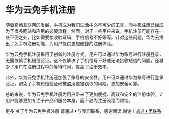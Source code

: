 # 华为云免手机注册

随着移动互联网的发展，手机成为我们生活中必不可少的工具，而手机注册已经成为了很多网站和应用的必要流程。然而，对于一些用户来说，手机注册可能存在一些不便之处，比如需要接收验证码、手机信号不好等等。针对这些问题，华为云推出了免手机注册功能，为用户提供更加便捷的注册体验。

华为云免手机注册采用了创新的注册方式，用户可以通过华为账号进行注册登录，无需依赖手机短信验证。这不仅解决了手机信号不好或无法接收短信的问题，还减少了用户在注册过程中的等待时间，提高了注册效率。

此外，华为云免手机注册还加强了账号的安全性。用户可以通过华为账号进行登录验证，避免了手机短信验证码被盗用或被窃取的风险，更加安全可靠。

总的来说，华为云免手机注册为用户带来了更加便捷、高效和安全的注册体验，让用户能够更加专注于产品和服务本身，而不必为注册流程而烦恼。

更多 关于华为云免手机注册 请通过✈与我们联系，感谢阅读,谢谢！[点这✈里联系](https://sms.k02.cc)
